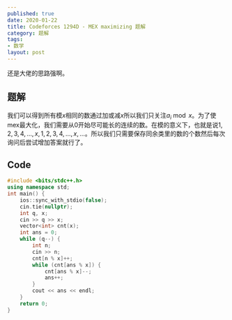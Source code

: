 ```yaml
---
published: true
date: 2020-01-22
title: Codeforces 1294D - MEX maximizing 题解
category: 题解
tags: 
- 数学
layout: post
---
```

还是大佬的思路强啊。


## 题解

我们可以得到所有模$x$相同的数通过加或减$x$所以我们只关注$a_i\bmod x$。为了使mex最大化，我们需要从0开始尽可能长的连续的数。在模的意义下，也就是说$1,2,3,4,\dots,x,1,2,3,4,\dots,x,\dots$。所以我们只需要保存同余类里的数的个数然后每次询问后尝试增加答案就行了。

## Code
```cpp
#include <bits/stdc++.h>
using namespace std;
int main() {
    ios::sync_with_stdio(false);
    cin.tie(nullptr);
    int q, x;
    cin >> q >> x;
    vector<int> cnt(x);
    int ans = 0;
    while (q--) {
        int n;
        cin >> n;
        cnt[n % x]++;
        while (cnt[ans % x]) {
            cnt[ans % x]--;
            ans++;
        }
        cout << ans << endl;
    }
    return 0;
}
```
